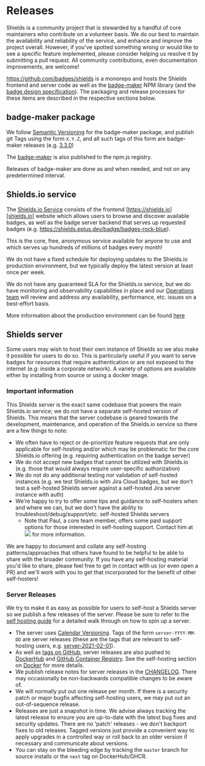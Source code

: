 # Releases

Shields is a community project that is stewarded by a handful of core maintainers who contribute on a volunteer basis. We do our best to maintain the availability and reliability of the service, and enhance and improve the project overall. However, if you've spotted something wrong or would like to see a specific feature implemented, please consider helping us resolve it by submitting a pull request. All community contributions, even documentation improvements, are welcome!

https://github.com/badges/shields is a monorepo and hosts the Shields frontend and server code as well as the [badge-maker][npm package] NPM library (and the [badge design specification](https://github.com/badges/shields/tree/master/spec)). The packaging and release processes for these items are described in the respective sections below.

## badge-maker package

We follow [Semantic Versioning](https://semver.org/) for the badge-maker package, and publish git Tags using the form `X.Y.Z`, and all such tags of this form are badge-maker releases (e.g. [3.3.0](https://github.com/badges/shields/releases/tag/3.3.0))

The [badge-maker][npm package] is also published to the npm.js registry.

Releases of badge-maker are done as and when needed, and not on any predetermined interval.

## Shields.io service

The [Shields.io Service][shields.io] consists of the frontend [https://shields.io][shields.io] website which allows users to browse and discover available badges, as well as the badge server backend that serves up requested badges (e.g. https://shields.eplus.dev/badge/badges-rock-blue).

This is the core, free, anonymous service available for anyone to use and which serves up hundreds of millions of badges every month!

We do not have a fixed schedule for deploying updates to the Shields.io production environment, but we typically deploy the latest version at least once per week.

We do not have any guaranteed SLA for the Shields.io service, but we do have monitoring and observability capabilities in place and our [Operations team](https://github.com/badges/shields#project-leaders) will review and address any availability, performance, etc. issues on a best-effort basis.

More information about the production environment can be found [here][production hosting]

## Shields server

Some users may wish to host their own instance of Shields so we also make it possible for users to do so. This is particularly useful if you want to serve badges for resources that require authentication or are not exposed to the internet (e.g: inside a corporate network). A variety of options are available either by installing from source or using a docker image.

### Important information

This Shields server is the exact same codebase that powers the main Shields.io service; we do not have a separate self-hosted version of Shields. This means that the server codebase is geared towards the development, maintenance, and operation of the Shields.io service so there are a few things to note:

- We often have to reject or de-prioritize feature requests that are only applicable for self-hosting and/or which may be problematic for the core Shields.io offering (e.g. requiring authentication on the badge server)
- We do not accept new badges that cannot be utilized with Shields.io (e.g. those that would always require user-specific authorization)
- We do not do any additional testing nor validation of self-hosted instances (e.g. we test Shields.io with Jira Cloud badges, but we don't test a self-hosted Shields server against a self-hosted Jira server instance with auth)
- We're happy to try to offer some tips and guidance to self-hosters when and where we can, but we don't have the ability to troubleshoot/debug/support/etc. self-hosted Shields servers
  - Note that Paul, a core team member, offers some paid support options for those interested in self-hosting support. Contact him at ![](https://shields.eplus.dev/badge/paul-%40m6ize.com-blue) for more information.

We are happy to document and collate any self-hosting patterns/approaches that others have found to be helpful to be able to share with the broader community. If you have any self-hosting material you'd like to share, please feel free to get in contact with us (or even open a PR) and we'll work with you to get that incorporated for the benefit of other self-hosters!

### Server Releases

We try to make it as easy as possible for users to self-host a Shields server so we publish a few releases of the server. Please be sure to refer to the [self hosting guide][self hosting] for a detailed walk through on how to spin up a server.

- The server uses [Calendar Versioning](https://calver.org/). Tags of the form `server-YYYY-MM-DD` are server releases (these are the tags that are relevant to self-hosting users, e.g. [server-2021-02-01](https://github.com/badges/shields/releases/tag/server-2021-02-01)).
- As well as [tags on GitHub](https://github.com/badges/shields/tags), server releases are also pushed to [DockerHub](https://registry.hub.docker.com/r/shieldsio/shields/tags) and [GitHub Container Registry](https://github.com/badges/shields/pkgs/container/shields/versions?filters%5Bversion_type%5D=tagged). See the self-hosting section on [Docker](https://github.com/badges/shields/blob/master/doc/self-hosting.md#Docker) for more details.
- We publish release notes for server releases in the [CHANGELOG](https://github.com/badges/shields/blob/master/CHANGELOG.md). There may occasionally be non-backwards compatible changes to be aware of.
- We will normally put out one release per month. If there is a security patch or major bugfix affecting self-hosting users, we may put out an out-of-sequence release.
- Releases are just a snapshot in time. We advise always tracking the latest release to ensure you are up-to-date with the latest bug fixes and security updates. There are no 'patch' releases - we don't backport fixes to old releases. Tagged versions just provide a convenient way to apply upgrades in a controlled way or roll back to an older version if necessary and communicate about versions.
- You can stay on the bleeding edge by tracking the `master` branch for source installs or the `next` tag on DockerHub/GHCR.

[shields.io]: https://shields.io
[npm package]: https://www.npmjs.com/package/badge-maker
[production hosting]: https://github.com/badges/shields/blob/master/doc/production-hosting.md
[self hosting]: https://github.com/badges/shields/blob/master/doc/self-hosting.md
